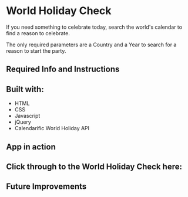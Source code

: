 # World Holiday Check

If you need something to celebrate today, search the world's calendar to find a reason to celebrate.

The only required parameters are a Country and a Year to search for a reason to start the party.

## Required Info and Instructions

## Built with:
- HTML
- CSS
- Javascript
- jQuery
- Calendarific World Holiday API

## App in action


## Click through to the World Holiday Check here:


## Future Improvements